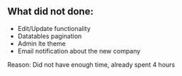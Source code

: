 What did not done:
--
* Edit/Update functionality
* Datatables pagination
* Admin lte theme
* Email notification about the new company

Reason: Did not have enough time, already spent 4 hours